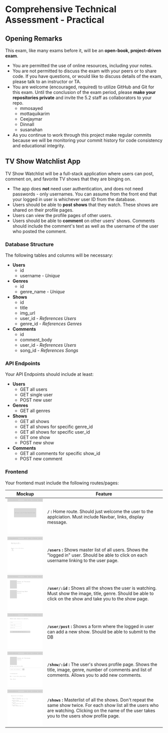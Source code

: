 # Comprehensive Technical Assessment - Practical

## Opening Remarks

This exam, like many exams before it, will be an **open-book, project-driven exam**.

- You are permitted the use of online resources, including your notes. 
- You are not permitted to discuss the exam with your peers or to share code. If you have questions, or would like to discuss details of the exam, please talk to an instructor or TA.
- You are welcome (encouraged, required) to utilize GitHub and Git for this exam. Until the conclusion of the exam period, please **make your repositories private** and invite the 5.2 staff as collaborators to your repo. 
  - mmosayed
  - mottaquikarim
  - Ceejaymar
  - Dinnall
  - susanahan
- As you continue to work through this project make regular commits because we will be monitoring your commit history for code consistency and educational integrity.


## TV Show Watchlist App

TV Show Watchlist will be a full-stack application where users can post, comment on, and favorite TV shows that they are binging on.

* The app does **not** need user authentication, and does not need passwords - only usernames. You can assume from the front end that your logged in user is whichever user ID from the database.
* Users should be able to **post shows** that they watch. These shows are shared on their profile pages.
* Users can view the profile pages of other users.
* Users should be able to **comment** on other users' shows. Comments should include the comment's text as well as the username of the user who posted the comment.

### Database Structure

The following tables and columns will be necessary:

- **Users**
  - id
  - username - *Unique*
- **Genres**
  - id
  - genre_name - *Unique*
- **Shows**
  - id
  - title
  - img_url
  - user_id - *References Users*
  - genre_id - *References Genres*
- **Comments**
  - id
  - comment_body
  - user_id - *References Users*
  - song_id - *References Songs*


### API Endpoints

Your API Endpoints should include at least:

- **Users**
  - GET all users
  - GET single user
  - POST new user
- **Genres**
  - GET all genres
- **Shows**
  - GET all shows
  - GET all shows for specific genre_id
  - GET all shows for specific user_id
  - GET one show
  - POST new show
- **Comments**
  - GET all comments for specific show_id
  - POST new comment

### Frontend

Your frontend must include the following routes/pages:

| Mockup | Feature |
| ---    | ---     |
| <img src='assets/Home.png' width='300'> | **`/` :** Home route. Should just welcome the user to the applciation. Must include Navbar, links, display message.
| <img src='assets/Users.png' width='300'> | **`/users` :** Shows master list of all users. Shows the "logged in" user. Should be able to click on each username linking to the user page.
| <img src='assets/User-Watching.png' width='300'> |  **`/user/:id` :** Shows all the shows the user is watching. Must show the image, title, genre. Should be able to click on the show and take you to the show page.
| <img src='assets/User-Post.png' width='300'> | **`/user/post` :** Shows a form where the logged in user can add a new show. Should be able to submit to the DB
| <img src='assets/User-Show.png' width='300'> |  **`/show/:id` :** The user's shows profile page. Shows the title, image, genre, number of comments and list of comments. Allows you to add new comments.
| <img src='assets/Shows.png' width='300'> |  **`/shows` :** Masterlist of all the shows. Don't repeat the same show twice. For each show list all the users who are watching. Clicking on the name of the user takes you to the users show profile page. 







